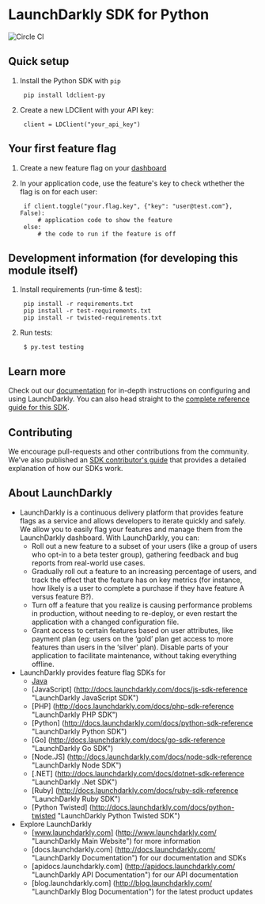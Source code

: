 LaunchDarkly SDK for Python
===========================

![Circle CI](https://circleci.com/gh/launchdarkly/python-client.png)

Quick setup
-----------

1. Install the Python SDK with `pip`

        pip install ldclient-py

2. Create a new LDClient with your API key:

        client = LDClient("your_api_key")

Your first feature flag
-----------------------

1. Create a new feature flag on your [dashboard](https://app.launchdarkly.com)
2. In your application code, use the feature's key to check wthether the flag is on for each user:

        if client.toggle("your.flag.key", {"key": "user@test.com"}, False):
            # application code to show the feature
        else:
            # the code to run if the feature is off

Development information (for developing this module itself)
-----------------------------------------------------------

1. Install requirements (run-time & test):

        pip install -r requirements.txt
        pip install -r test-requirements.txt
        pip install -r twisted-requirements.txt

2. Run tests:

        $ py.test testing


Learn more
-----------

Check out our [documentation](http://docs.launchdarkly.com) for in-depth instructions on configuring and using LaunchDarkly. You can also head straight to the [complete reference guide for this SDK](http://docs.launchdarkly.com/v1.0/docs/python-sdk-reference).

Contributing
------------

We encourage pull-requests and other contributions from the community. We've also published an [SDK contributor's guide](http://docs.launchdarkly.com/v1.0/docs/sdk-contributors-guide) that provides a detailed explanation of how our SDKs work.

About LaunchDarkly
-----------

* LaunchDarkly is a continuous delivery platform that provides feature flags as a service and allows developers to iterate quickly and safely. We allow you to easily flag your features and manage them from the LaunchDarkly dashboard.  With LaunchDarkly, you can:
    * Roll out a new feature to a subset of your users (like a group of users who opt-in to a beta tester group), gathering feedback and bug reports from real-world use cases.
    * Gradually roll out a feature to an increasing percentage of users, and track the effect that the feature has on key metrics (for instance, how likely is a user to complete a purchase if they have feature A versus feature B?).
    * Turn off a feature that you realize is causing performance problems in production, without needing to re-deploy, or even restart the application with a changed configuration file.
    * Grant access to certain features based on user attributes, like payment plan (eg: users on the ‘gold’ plan get access to more features than users in the ‘silver’ plan). Disable parts of your application to facilitate maintenance, without taking everything offline.
* LaunchDarkly provides feature flag SDKs for
    * [Java](http://docs.launchdarkly.com/docs/java-sdk-reference "Java SDK")
    * [JavaScript] (http://docs.launchdarkly.com/docs/js-sdk-reference "LaunchDarkly JavaScript SDK")
    * [PHP] (http://docs.launchdarkly.com/docs/php-sdk-reference "LaunchDarkly PHP SDK")
    * [Python] (http://docs.launchdarkly.com/docs/python-sdk-reference "LaunchDarkly Python SDK")
    * [Go] (http://docs.launchdarkly.com/docs/go-sdk-reference "LaunchDarkly Go SDK")
    * [Node.JS] (http://docs.launchdarkly.com/docs/node-sdk-reference "LaunchDarkly Node SDK")
    * [.NET] (http://docs.launchdarkly.com/docs/dotnet-sdk-reference "LaunchDarkly .Net SDK")
    * [Ruby] (http://docs.launchdarkly.com/docs/ruby-sdk-reference "LaunchDarkly Ruby SDK")
    * [Python Twisted] (http://docs.launchdarkly.com/docs/python-twisted "LaunchDarkly Python Twisted SDK")
* Explore LaunchDarkly
    * [www.launchdarkly.com] (http://www.launchdarkly.com/ "LaunchDarkly Main Website") for more information
    * [docs.launchdarkly.com] (http://docs.launchdarkly.com/  "LaunchDarkly Documentation") for our documentation and SDKs
    * [apidocs.launchdarkly.com] (http://apidocs.launchdarkly.com/  "LaunchDarkly API Documentation") for our API documentation
    * [blog.launchdarkly.com] (http://blog.launchdarkly.com/  "LaunchDarkly Blog Documentation") for the latest product updates



